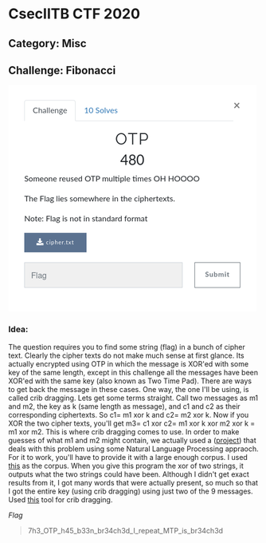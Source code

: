 # CsecIITB CTF 2020
## Category: Misc
## Challenge: Fibonacci

![](Capture.png)

### Idea: 

The question requires you to find some string (flag) in a bunch of cipher text. Clearly the cipher texts do not make much sense at first glance. Its actually
encrypted using OTP in which the message is XOR'ed with some key of the same length, except in this challenge all the messages have been XOR'ed with the
same key (also known as Two Time Pad). There are ways to get back the message in these cases. One way, the one I'll be using, is called crib dragging. Lets get some terms straight. Call two messages as m1 and m2, the key as k (same length as message), and c1 and c2 as their corresponding ciphertexts. 
So c1= m1 xor k and c2= m2 xor k. Now if you XOR the two cipher texts, you'll get m3= c1 xor c2= m1 xor k xor m2 xor k = m1 xor m2. This is where crib dragging comes to use. In order to make guesses of what m1 and m2 might contain, we actually used a ([project](https://github.com/MrBhendel/2Time)) that deals with this 
problem using some Natural Language Processing appraoch. For it to work, you'll have to provide it with a large enough corpus. I used [this](http://www.cs.cmu.edu/~enron/) as the corpus. When you give this program the xor of two strings, it outputs what the two strings could have been. Although I didn't get exact results from it, I got many words that were actually present, so much so that I got the entire key (using crib dragging) using just two of the 9 messages. Used [this](https://lzutao.github.io/cribdrag/) tool for crib dragging.

*Flag*
> 7h3_OTP_h45_b33n_br34ch3d_I_repeat_MTP_is_br34ch3d

